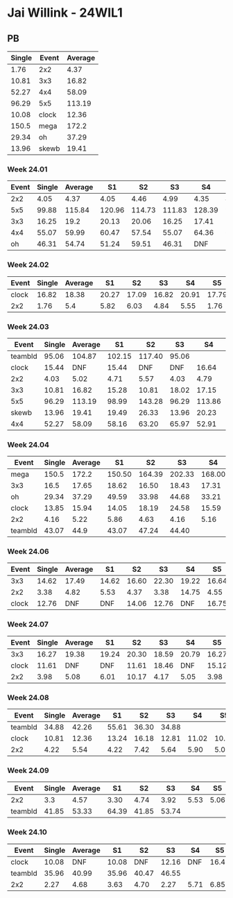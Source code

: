 # Jai Willink - 24WIL1

## PB
|Single|Event|Average|
|----|----|----|
|1.76|2x2|4.37|
|10.81|3x3|16.82|
|52.27|4x4|58.09|
|96.29|5x5|113.19|
|10.08|clock|12.36|
|150.5|mega|172.2|
|29.34|oh|37.29|
|13.96|skewb|19.41|
### Week 24.01
|Event|Single|Average|S1|S2|S3|S4|S5|
|-----|-------|------|--|--|--|--|--|
|2x2|4.05|4.37|4.05|4.46|4.99|4.35|4.29|
|5x5|99.88|115.84|120.96|114.73|111.83|128.39|99.88|
|3x3|16.25|19.2|20.13|20.06|16.25|17.41|21.52|
|4x4|55.07|59.99|60.47|57.54|55.07|64.36|61.95|
|oh|46.31|54.74|51.24|59.51|46.31|DNF|53.46|
### Week 24.02
|Event|Single|Average|S1|S2|S3|S4|S5|
|-----|-------|------|--|--|--|--|--|
|clock|16.82|18.38|20.27|17.09|16.82|20.91|17.79|
|2x2|1.76|5.4|5.82|6.03|4.84|5.55|1.76|
### Week 24.03
|Event|Single|Average|S1|S2|S3|S4|S5|
|-----|-------|------|--|--|--|--|--|
|teambld|95.06|104.87|102.15|117.40|95.06| | |
|clock|15.44|DNF|15.44|DNF|DNF|16.64|17.32|
|2x2|4.03|5.02|4.71|5.57|4.03|4.79|6.43|
|3x3|10.81|16.82|15.28|10.81|18.02|17.15|18.19|
|5x5|96.29|113.19|98.99|143.28|96.29|113.86|126.72|
|skewb|13.96|19.41|19.49|26.33|13.96|20.23|18.51|
|4x4|52.27|58.09|58.16|63.20|65.97|52.91|52.27|
### Week 24.04
|Event|Single|Average|S1|S2|S3|S4|S5|
|-----|-------|------|--|--|--|--|--|
|mega|150.5|172.2|150.50|164.39|202.33|168.00|184.22|
|3x3|16.5|17.65|18.62|16.50|18.43|17.31|17.20|
|oh|29.34|37.29|49.59|33.98|44.68|33.21|29.34|
|clock|13.85|15.94|14.05|18.19|24.58|15.59|13.85|
|2x2|4.16|5.22|5.86|4.63|4.16|5.16|6.09|
|teambld|43.07|44.9|43.07|47.24|44.40| | |
### Week 24.06
|Event|Single|Average|S1|S2|S3|S4|S5|
|-----|-------|------|--|--|--|--|--|
|3x3|14.62|17.49|14.62|16.60|22.30|19.22|16.64|
|2x2|3.38|4.82|5.53|4.37|3.38|14.75|4.55|
|clock|12.76|DNF|DNF|14.06|12.76|DNF|16.75|
### Week 24.07
|Event|Single|Average|S1|S2|S3|S4|S5|
|-----|-------|------|--|--|--|--|--|
|3x3|16.27|19.38|19.24|20.30|18.59|20.79|16.27|
|clock|11.61|DNF|DNF|11.61|18.46|DNF|15.12|
|2x2|3.98|5.08|6.01|10.17|4.17|5.05|3.98|
### Week 24.08
|Event|Single|Average|S1|S2|S3|S4|S5|
|-----|-------|------|--|--|--|--|--|
|teambld|34.88|42.26|55.61|36.30|34.88| | |
|clock|10.81|12.36|13.24|16.18|12.81|11.02|10.81|
|2x2|4.22|5.54|4.22|7.42|5.64|5.90|5.09|
### Week 24.09
|Event|Single|Average|S1|S2|S3|S4|S5|
|-----|-------|------|--|--|--|--|--|
|2x2|3.3|4.57|3.30|4.74|3.92|5.53|5.06|
|teambld|41.85|53.33|64.39|41.85|53.74| | |
### Week 24.10
|Event|Single|Average|S1|S2|S3|S4|S5|
|-----|-------|------|--|--|--|--|--|
|clock|10.08|DNF|10.08|DNF|12.16|DNF|16.43|
|teambld|35.96|40.99|35.96|40.47|46.55| | |
|2x2|2.27|4.68|3.63|4.70|2.27|5.71|6.85|
